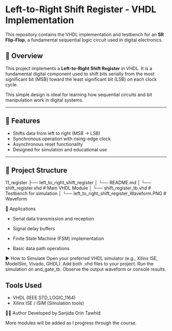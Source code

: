 # Left-to-Right Shift Register - VHDL Implementation

This repository contains the VHDL implementation and testbench for an **SR Flip-Flop**, a fundamental sequential logic circuit used in digital electronics.

## 📘 Overview

This project implements a **Left-to-Right Shift Register** in VHDL. It is a fundamental digital component used to shift bits serially from the most significant bit (MSB) toward the least significant bit (LSB) on each clock cycle.

This simple design is ideal for learning how sequential circuits and bit manipulation work in digital systems.

---
## 🔧 Features

- Shifts data from left to right (MSB → LSB)
- Synchronous operation with rising-edge clock
- Asynchronous reset functionality
- Designed for simulation and educational use

---

## 📁 Project Structure
11_register
├── left_to_right_shift_register
│ └── README.md
│ └── shift_register.vhd                            # Main VHDL Module 
│ └── shift_register_tb.vhd                         # Testbench for simulation
│ └── left_to_right_shift_register_Waveform.PNG     # Waveform


🧠 Applications
- Serial data transmission and reception

- Signal delay buffers

- Finite State Machine (FSM) implementation

- Basic data path operations

▶️ How to Simulate
Open your preferred VHDL simulator (e.g., Xilinx ISE, ModelSim, Vivado, GHDL).
Add both .vhd files to your project.
Run the simulation on and_gate_tb.
Observe the output waveform or console results.

## Tools Used
- VHDL (IEEE STD_LOGIC_1164)
- Xilinx ISE / ISIM (Simulation tools)

🙋‍♀️ Author Developed by Sanjida Orin Tawhid

More modules will be added as I progress through the course.

